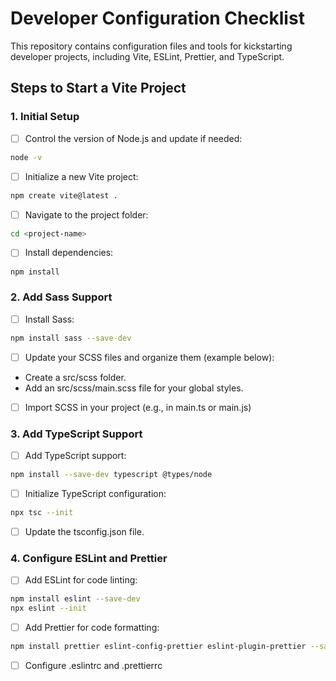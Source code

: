 # Developer Configuration Checklist

This repository contains configuration files and tools for kickstarting developer projects, including Vite, ESLint, Prettier, and TypeScript.

## Steps to Start a Vite Project

### 1. Initial Setup
- [ ] Control the version of Node.js and update if needed:
```bash
node -v
```  
- [ ] Initialize a new Vite project:
```bash
npm create vite@latest .
```

- [ ]  Navigate to the project folder:
```bash
cd <project-name>
```

- [ ]  Install dependencies:
```bash
npm install
```
### 2. Add Sass Support
- [ ] Install Sass:
```bash
npm install sass --save-dev
```

- [ ] Update your SCSS files and organize them (example below):
 - Create a src/scss folder.
 - Add an src/scss/main.scss file for your global styles.

- [ ] Import SCSS in your project (e.g., in main.ts or main.js)

### 3. Add TypeScript Support
- [ ]  Add TypeScript support:
```bash
npm install --save-dev typescript @types/node
```

- [ ] Initialize TypeScript configuration:
```bash
npx tsc --init
```

- [ ] Update the tsconfig.json file.

### 4. Configure ESLint and Prettier

- [ ] Add ESLint for code linting:
```bash
npm install eslint --save-dev
npx eslint --init
```

- [ ]  Add Prettier for code formatting:
```bash
npm install prettier eslint-config-prettier eslint-plugin-prettier --save-dev
```

- [ ] Configure .eslintrc and .prettierrc
